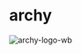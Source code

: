 # archy
![archy-logo-wb](https://github.com/user-attachments/assets/fe61554f-747d-4f9a-b9bf-4d1ad172aa8f)

